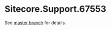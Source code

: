 # Sitecore.Support.67553

See [master branch](https://github.com/sitecoresupport/Sitecore.Support.67553) for details.